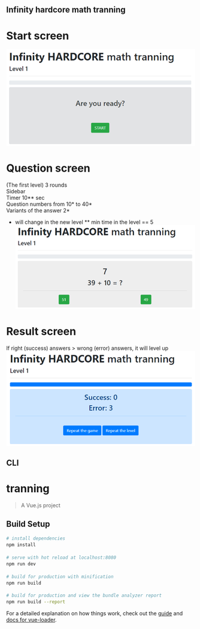 ## Infinity hardcore math tranning
# Start screen
![review](screens/start.png)
# Question screen
(The first level)
3 rounds <br>
Sidebar <br>
Timer 10** sec <br>
Question numbers from 10* to 40* <br>
Variants of the answer 2* <br>
* will change in the new level
** min time in the level == 5 <br>
![review](screens/question.png)
# Result screen
If right (success) answers > wrong (error) answers, it will level up
![review](screens/result.png)

## CLI
# tranning

> A Vue.js project

## Build Setup

``` bash
# install dependencies
npm install

# serve with hot reload at localhost:8080
npm run dev

# build for production with minification
npm run build

# build for production and view the bundle analyzer report
npm run build --report
```

For a detailed explanation on how things work, check out the [guide](http://vuejs-templates.github.io/webpack/) and [docs for vue-loader](http://vuejs.github.io/vue-loader).
